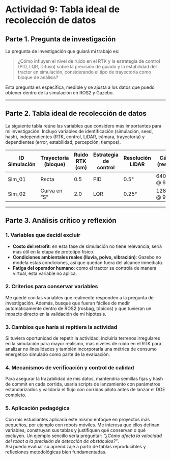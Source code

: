 # **Actividad 9**: Tabla ideal de recolección de datos

## Parte 1. Pregunta de investigación

La pregunta de investigación que guiará mi trabajo es:

> ¿Cómo influyen el nivel de ruido en el RTK y la estrategia de control (PID, LQR, Difuso) sobre la precisión de guiado y la estabilidad del tractor en simulación, considerando el tipo de trayectoria como bloque de análisis?

Esta pregunta es específica, medible y se ajusta a los datos que puedo obtener dentro de la simulación en ROS2 y Gazebo.

---

## Parte 2. Tabla ideal de recolección de datos

La siguiente tabla reúne las variables que considero más importantes para mi investigación. Incluyo variables de identificación (simulación, seed, hash), independientes (RTK, control, LiDAR, cámara, trayectoria) y dependientes (error, estabilidad, percepción, tiempos).

| ID Simulación | Trayectoria (bloque) | Ruido RTK (cm) | Estrategia de control | Resolución LiDAR | Cámara (res/FOV) | Error medio (cm) | RMSE (cm) | P95 (cm) | Sobreimpulso (%) | Frec. oscilación (Hz) | Tiempo (min/ha) | FPR (%) | FNR (%) | Seed corrida | Hash commit |
|---------------|-----------------------|----------------|-----------------------|------------------|------------------|------------------|-----------|----------|------------------|-----------------------|-----------------|---------|---------|--------------|-------------|
| Sim_01        | Recta                 | 0.5            | PID                   | 0.5°             | 640×480 @ 60°    | 2.5              | 3.1       | 4.8      | 8                | 0.15                  | 12.1            | 4       | 3       | 12345        | abc123      |
| Sim_02        | Curva en “S”          | 2.0            | LQR                   | 0.25°            | 1280×720 @ 90°   | …                | …         | …        | …                | …                     | …               | …       | …       | …            | …           |

---

## Parte 3. Análisis crítico y reflexión

### 1. Variables que decidí excluir
- **Costo del retrofit**: en esta fase de simulación no tiene relevancia, sería más útil en la etapa de prototipo físico.  
- **Condiciones ambientales reales (lluvia, polvo, vibración)**: Gazebo no modela estas condiciones, así que quedan fuera del alcance inmediato.  
- **Fatiga del operador humano**: como el tractor se controla de manera virtual, esta variable no aplica.  

### 2. Criterios para conservar variables
Me quedé con las variables que realmente responden a la pregunta de investigación. Además, busqué que fueran fáciles de medir automáticamente dentro de ROS2 (rosbag, tópicos) y que tuvieran un impacto directo en la validación de mi hipótesis.

### 3. Cambios que haría si repitiera la actividad
Si tuviera oportunidad de repetir la actividad, incluiría terrenos irregulares en la simulación para mayor realismo, más niveles de ruido en el RTK para analizar no linealidades y también incorporaría una métrica de consumo energético simulado como parte de la evaluación.

### 4. Mecanismos de verificación y control de calidad
Para asegurar la trazabilidad de mis datos, mantendría semillas fijas y hash de commit en cada corrida, usaría scripts de lanzamiento con parámetros estandarizados y validaría el flujo con corridas piloto antes de lanzar el DOE completo.

### 5. Aplicación pedagógica
Con mis estudiantes aplicaría este mismo enfoque en proyectos más pequeños, por ejemplo con robots móviles. Me interesa que ellos definan variables, construyan sus tablas y justifiquen qué conservan o qué excluyen. Un ejemplo sencillo sería preguntar: *“¿Cómo afecta la velocidad del robot a la precisión de detección de obstáculos?”*.  
Así puedo evaluar su aprendizaje a partir de tablas reproducibles y reflexiones metodológicas bien fundamentadas.
